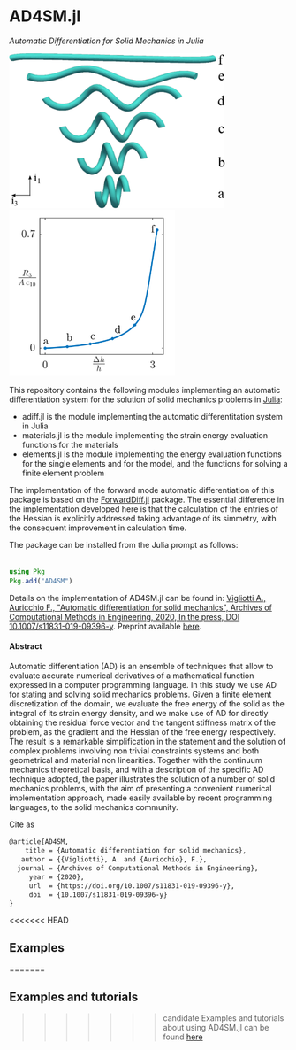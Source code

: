 # AD4SM.jl
_Automatic Differentiation for Solid Mechanics in Julia_

<img src=/images/SpringFineMeshNHb.png height=280> <img src=/images/3DSpringFineMeshNHb.png height=300>

This repository contains the following modules implementing an automatic differentiation system for the solution of solid mechanics problems in [Julia](https://github.com/JuliaLang/julia):

- adiff.jl		is the module implementing the automatic differentitation system in Julia
- materials.jl  is the module implementing the strain energy evaluation functions for the materials
- elements.jl   is the module implementing the energy evaluation functions for the single elements and for the model, and the functions for solving a finite element problem

The implementation of the forward mode automatic differentiation of this package is based on the [ForwardDiff.jl](https://github.com/JuliaDiff/ForwardDiff.jl) package. The essential difference in the implementation developed here is that the calculation of the entries of the Hessian is explicitly addressed taking advantage of its simmetry, with the consequent improvement in calculation time.

The package can be installed from the Julia prompt as follows:
```Julia

using Pkg
Pkg.add("AD4SM")
```

Details on the implementation of AD4SM.jl can be found in: 
[Vigliotti A., Auricchio F., "Automatic differentiation for solid mechanics", Archives of Computational Methods in Engineering, 2020, In the press, DOI 10.1007/s11831-019-09396-y](https://rdcu.be/b0yx2).
Preprint available [here](https://arxiv.org/pdf/2001.07366).
#### Abstract
Automatic differentiation (AD) is an ensemble of techniques that allow to evaluate accurate numerical derivatives of a mathematical function expressed in a computer programming language.
In this study we use AD for stating and solving solid mechanics problems.
Given a finite element discretization of the domain, we evaluate the free energy of the solid  as the integral of its strain energy density, and we make use of AD for directly obtaining the residual force vector and the tangent stiffness matrix of the problem, as the gradient and the Hessian of the free energy respectively.
The result is a remarkable simplification in the statement and the solution of complex problems involving non trivial constraints systems and both geometrical and material non linearities.
Together with the continuum mechanics theoretical basis, and with a description of the specific AD technique adopted, the paper illustrates the solution of a number of solid mechanics problems, with the aim of presenting a convenient numerical implementation approach, made easily available by recent programming languages, to the solid mechanics community.

Cite as
```
@article{AD4SM,
    title = {Automatic differentiation for solid mechanics},
   author = {{Vigliotti}, A. and {Auricchio}, F.},
  journal = {Archives of Computational Methods in Engineering},
     year = {2020},
     url  = {https://doi.org/10.1007/s11831-019-09396-y},
     doi  = {10.1007/s11831-019-09396-y}
}
```
<<<<<<< HEAD

## Examples
=======
## Examples and tutorials
>>>>>>> candidate
Examples and tutorials about using AD4SM.jl can be found [here](https://github.com/avigliotti/AD4SM_examples)
